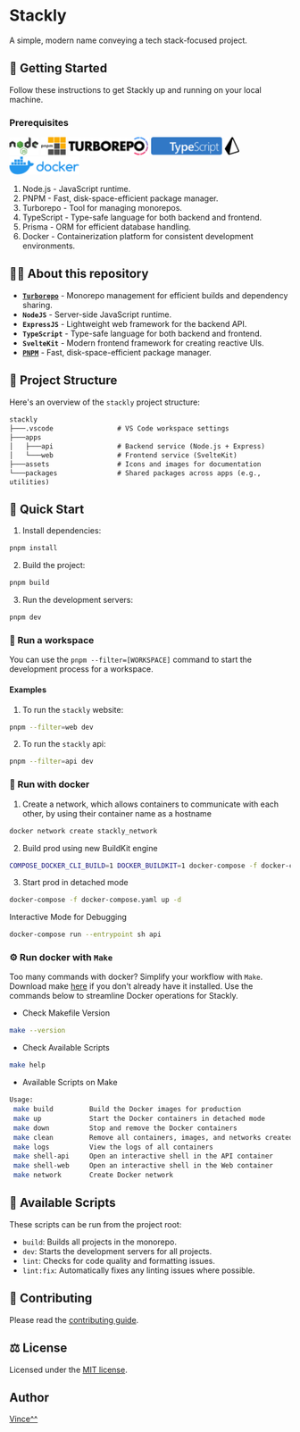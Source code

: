  # Stackly

 A simple, modern name conveying a tech stack-focused project.

## 🚀 Getting Started
 Follow these instructions to get Stackly up and running on your local machine.

### Prerequisites
 <img src="assets/icon/nodejs.svg" alt="nodeJS" height="32"/> <img src="assets/icon/pnpm.svg" alt="pnpm" height="32"/> <img src="assets/icon/turborepo.svg" alt="turborepo" height="32"/> <img src="assets/icon/typescript.svg" alt="typescript" height="32"/> <img src="assets/icon/prisma.svg" alt="prisma" height="32"/> <img src="assets/icon/docker.svg" alt="docker" height="32"/>

1. Node.js - JavaScript runtime.
2. PNPM - Fast, disk-space-efficient package manager.
3. Turborepo - Tool for managing monorepos.
4. TypeScript - Type-safe language for both backend and frontend.
5. Prisma - ORM for efficient database handling.
6. Docker - Containerization platform for consistent development environments.

## 👨‍💻 About this repository
 - [**`Turborepo`**](https://turbo.build/repo) - Monorepo management for efficient builds and dependency sharing.
 - **`NodeJS`** - Server-side JavaScript runtime.
 - **`ExpressJS`** - Lightweight web framework for the backend API.
 - **`TypeScript`** - Type-safe language for both backend and frontend.
 - **`SvelteKit`** - Modern frontend framework for creating reactive UIs.
 - [**`PNPM`**](https://pnpm.io) - Fast, disk-space-efficient package manager.

## 📂 Project Structure

Here's an overview of the `stackly` project structure:

```plaintext
stackly
├───.vscode                # VS Code workspace settings
├───apps
│   ├───api                # Backend service (Node.js + Express)
│   └───web                # Frontend service (SvelteKit)
├───assets                 # Icons and images for documentation
└───packages               # Shared packages across apps (e.g., utilities)
```

## 🏃 Quick Start

1. Install dependencies:
```bash
pnpm install
```
2. Build the project:
```bash
pnpm build
```
3. Run the development servers:
```bash
pnpm dev
```
### 🧩 Run a workspace

You can use the `pnpm --filter=[WORKSPACE]` command to start the development process for a workspace.

#### Examples

1. To run the `stackly` website:

```bash
pnpm --filter=web dev
```

2. To run the `stackly` api:

```bash
pnpm --filter=api dev
```

### 🐳 Run with docker

1. Create a network, which allows containers to communicate with each other, by using their container name as a hostname
```bash
docker network create stackly_network
```
2. Build prod using new BuildKit engine
```bash
COMPOSE_DOCKER_CLI_BUILD=1 DOCKER_BUILDKIT=1 docker-compose -f docker-compose.yaml build
```

3. Start prod in detached mode
```bash
docker-compose -f docker-compose.yaml up -d
```

Interactive Mode for Debugging

```bash
docker-compose run --entrypoint sh api
```

### ⚙ Run docker with `Make`
Too many commands with docker? Simplify your workflow with `Make`. Download make [here](https://gnuwin32.sourceforge.net/packages/make.htm) if you don't already have it installed. Use the commands below to streamline Docker operations for Stackly.

 - Check Makefile Version
```bash
make --version
```

 - Check Available Scripts
```bash
make help
```

 - Available Scripts on Make
 ```bash
Usage:
  make build         Build the Docker images for production
  make up            Start the Docker containers in detached mode
  make down          Stop and remove the Docker containers
  make clean         Remove all containers, images, and networks created by docker-compose
  make logs          View the logs of all containers
  make shell-api     Open an interactive shell in the API container
  make shell-web     Open an interactive shell in the Web container
  make network       Create Docker network
 ```

## 📜 Available Scripts
These scripts can be run from the project root:
 - `build`: Builds all projects in the monorepo.
 - `dev`: Starts the development servers for all projects.
 - `lint`: Checks for code quality and formatting issues.
 - `lint:fix`: Automatically fixes any linting issues where possible.

## 🤝 Contributing

Please read the [contributing guide](/CONTRIBUTING.md).

## ⚖ License

Licensed under the [MIT license](https://github.com/vani0-0/Stackly/blob/main/LICENSE).

## Author
  [Vince^^](https://github.com/vani0-0)
